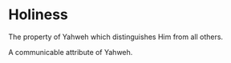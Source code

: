# Holiness


The property of Yahweh which distinguishes Him from all others.

A communicable attribute of Yahweh.
